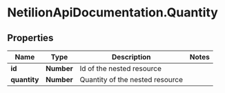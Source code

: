 # NetilionApiDocumentation.Quantity

## Properties
Name | Type | Description | Notes
------------ | ------------- | ------------- | -------------
**id** | **Number** | Id of the nested resource | 
**quantity** | **Number** | Quantity of the nested resource | 


